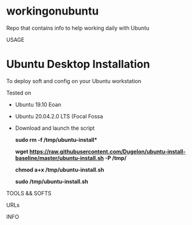 # workingonubuntu
Repo that contains info to help working daily with Ubuntu

USAGE
# Ubuntu Desktop Installation
To deploy soft and config on your Ubuntu workstation

Tested on 
* Ubuntu 19.10 Eoan
* Ubuntu 20.04.2.0 LTS (Focal Fossa

* Download and launch the script

  __sudo rm -f /tmp/ubuntu-install*__

  **wget https://raw.githubusercontent.com/Dugelon/ubuntu-install-baseline/master/ubuntu-install.sh -P /tmp/**

  **chmod a+x /tmp/ubuntu-install.sh**

  **sudo /tmp/ubuntu-install.sh**

TOOLS && SOFTS


URLs


INFO


